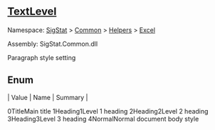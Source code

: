 # <sub>[TextLevel](./TextLevel.md)</sub>
Namespace: [SigStat]() > [Common](./../../README.md) > [Helpers](./../README.md) > [Excel](./README.md)

Assembly: SigStat.Common.dll


Paragraph style setting

##	Enum

| Value | Name | Summary | 

0TitleMain title
1Heading1Level 1 heading
2Heading2Level 2 heading
3Heading3Level 3 heading
4NormalNormal document body style


